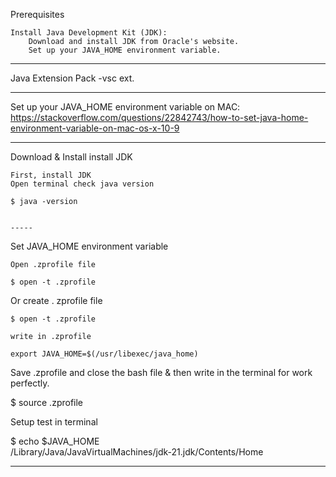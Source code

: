 Prerequisites

    Install Java Development Kit (JDK):
        Download and install JDK from Oracle's website.
        Set up your JAVA_HOME environment variable.

---

Java Extension Pack -vsc ext.

---

Set up your JAVA_HOME environment variable on MAC: https://stackoverflow.com/questions/22842743/how-to-set-java-home-environment-variable-on-mac-os-x-10-9

---

Download & Install install JDK

    First, install JDK
    Open terminal check java version

    $ java -version


    -----

Set JAVA_HOME environment variable

    Open .zprofile file

    $ open -t .zprofile

Or create . zprofile file

    $ open -t .zprofile

    write in .zprofile

    export JAVA_HOME=$(/usr/libexec/java_home)

Save .zprofile and close the bash file & then write in the terminal for work perfectly.

$ source .zprofile

Setup test in terminal

$ echo $JAVA_HOME  
/Library/Java/JavaVirtualMachines/jdk-21.jdk/Contents/Home

---
